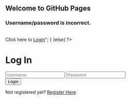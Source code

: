 ## Welcome to GitHub Pages

<html>
<meta charset="utf-8">
<title>Login</title>
<link rel="stylesheet" href="css/style.css" />
</head>
<body>
<?php
require('db.php');
session_start();
// If form submitted, insert values into the database.
if (isset($_POST['username'])){
        // removes backslashes
	$username = stripslashes($_REQUEST['username']);
        //escapes special characters in a string
	$username = mysqli_real_escape_string($con,$username);
	$password = stripslashes($_REQUEST['password']);
	$password = mysqli_real_escape_string($con,$password);
	//Checking is user existing in the database or not
        $query = "SELECT * FROM `users` WHERE username='$username'
and password='".md5($password)."'";
	$result = mysqli_query($con,$query) or die(mysql_error());
	$rows = mysqli_num_rows($result);
        if($rows==1){
	    $_SESSION['username'] = $username;
            // Redirect user to index.php
	    header("Location: index.php");
         }else{
	echo "<div class='form'>
<h3>Username/password is incorrect.</h3>
<br/>Click here to <a href='login.php'>Login</a></div>";
	}
    }else{
?>
<div class="form">
<h1>Log In</h1>
<form action="" method="post" name="login">
<input type="text" name="username" placeholder="Username" required />
<input type="password" name="password" placeholder="Password" required />
<br>
<input name="submit" type="submit" value="Login" />
</form>
<p>Not registered yet? <a href='registration.php'>Register Here</a></p>
</div>
<?php } ?>
</body>
</html>
